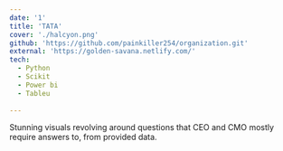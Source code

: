 ```yaml
---
date: '1'
title: 'TATA'
cover: './halcyon.png'
github: 'https://github.com/painkiller254/organization.git'
external: 'https://golden-savana.netlify.com/'
tech:
  - Python
  - Scikit
  - Power bi
  - Tableu
  
---
```


Stunning visuals revolving around questions that CEO and CMO mostly require answers to, from provided data.
